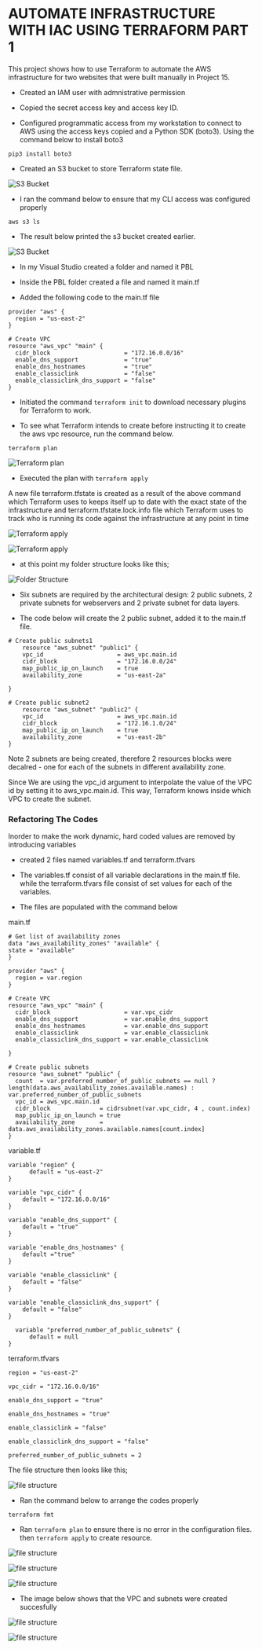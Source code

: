 # AUTOMATE INFRASTRUCTURE WITH IAC USING TERRAFORM PART 1

This project shows how to use Terraform to automate the AWS infrastructure for two websites that were built manually in Project 15.

- Created an IAM user with admnistrative permission

- Copied the secret access key and access key ID.

- Configured programmatic access from my workstation to connect to AWS using the access keys copied and a Python SDK (boto3). Using the command below to install boto3

```
pip3 install boto3  
```

- Created an S3 bucket to store Terraform state file.

![S3 Bucket](images/o.PNG)

- I ran the command below to ensure that my CLI access was configured properly

```
aws s3 ls
```

- The result below printed the s3 bucket created earlier.

![S3 Bucket](images/b.png)

- In my Visual Studio created a folder and named it PBL

- Inside the PBL folder created a file and named it main.tf

- Added the following code to the main.tf file

```
provider "aws" {
  region = "us-east-2"
}

# Create VPC
resource "aws_vpc" "main" {
  cidr_block                     = "172.16.0.0/16"
  enable_dns_support             = "true"
  enable_dns_hostnames           = "true"
  enable_classiclink             = "false"
  enable_classiclink_dns_support = "false"
}
```

- Initiated the command `terraform init` to download necessary plugins for Terraform to work.


- To see what Terraform intends to create before instructing it to create the aws vpc resource, run the command below.

```
terraform plan
```

![Terraform plan ](images/d.PNG)

- Executed the plan with ```terraform apply```

A new file terraform.tfstate is created as a result of the above command which Terraform uses to keeps itself up to date with the exact state of the infrastructure and terraform.tfstate.lock.info file which Terraform uses to track who is running its code against the infrastructure at any point in time

![Terraform apply ](images/e.PNG)

![Terraform apply ](images/f.png)

- at this point my folder structure looks like this;

![Folder Structure](images/g.png)

- Six subnets are required by the architectural design: 2 public subnets, 2 private subnets for webservers and 2 private subnet for data layers.

- The code below will create the 2 public subnet, added it to the main.tf file.

```
# Create public subnets1
    resource "aws_subnet" "public1" {
    vpc_id                     = aws_vpc.main.id
    cidr_block                 = "172.16.0.0/24"
    map_public_ip_on_launch    = true
    availability_zone          = "us-east-2a"

}

# Create public subnet2
    resource "aws_subnet" "public2" {
    vpc_id                     = aws_vpc.main.id
    cidr_block                 = "172.16.1.0/24"
    map_public_ip_on_launch    = true
    availability_zone          = "us-east-2b"
}
```

Note 2 subnets are being created, therefore 2 resources blocks were decalred - one for each of the subnets in different availability zone.

Since We are using the vpc_id argument to interpolate the value of the VPC id by setting it to aws_vpc.main.id. This way, Terraform knows inside which VPC to create the subnet.

### Refactoring The Codes

Inorder to make the work dynamic, hard coded values are removed by introducing variables

- created 2 files named variables.tf and terraform.tfvars

- The variables.tf consist of all variable declarations in the main.tf file. while the terraform.tfvars file consist of set values for each of the variables.

- The files are populated with the command below

main.tf 

```
# Get list of availability zones
data "aws_availability_zones" "available" {
state = "available"
}

provider "aws" {
  region = var.region
}

# Create VPC
resource "aws_vpc" "main" {
  cidr_block                     = var.vpc_cidr
  enable_dns_support             = var.enable_dns_support 
  enable_dns_hostnames           = var.enable_dns_support
  enable_classiclink             = var.enable_classiclink
  enable_classiclink_dns_support = var.enable_classiclink

}

# Create public subnets
resource "aws_subnet" "public" {
  count  = var.preferred_number_of_public_subnets == null ? length(data.aws_availability_zones.available.names) : var.preferred_number_of_public_subnets   
  vpc_id = aws_vpc.main.id
  cidr_block              = cidrsubnet(var.vpc_cidr, 4 , count.index)
  map_public_ip_on_launch = true
  availability_zone       = data.aws_availability_zones.available.names[count.index]
}
```

variable.tf

```
variable "region" {
      default = "us-east-2"
}

variable "vpc_cidr" {
    default = "172.16.0.0/16"
}

variable "enable_dns_support" {
    default = "true"
}

variable "enable_dns_hostnames" {
    default ="true" 
}

variable "enable_classiclink" {
    default = "false"
}

variable "enable_classiclink_dns_support" {
    default = "false"
}

  variable "preferred_number_of_public_subnets" {
      default = null
}
```

terraform.tfvars

```
region = "us-east-2"

vpc_cidr = "172.16.0.0/16" 

enable_dns_support = "true" 

enable_dns_hostnames = "true"  

enable_classiclink = "false" 

enable_classiclink_dns_support = "false" 

preferred_number_of_public_subnets = 2
```

The file structure then looks like this;

![file structure](images/h.png)

- Ran the command below to arrange the codes properly

```
terraform fmt
```

- Ran  `terraform plan`  to ensure there is no error in the configuration  files. then `terraform apply` to create resource.

![file structure](images/j.PNG)

![file structure](images/k.png)

![file structure](images/l.png)

- The image below shows that the VPC and subnets were created succesfully

![file structure](images/m.png)

![file structure](images/n.png)


